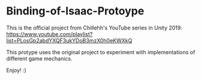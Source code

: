 # Binding-of-Isaac-Protoype

This is the official project from Chillehh's YouTube series in Unity 2019:
https://www.youtube.com/playlist?list=PLosGp2abdYXQF3ukYDoB3mzX0h0eKWXkQ

This protype uses the original project to experiment with implementations of different game mechanics.

Enjoy! :)
